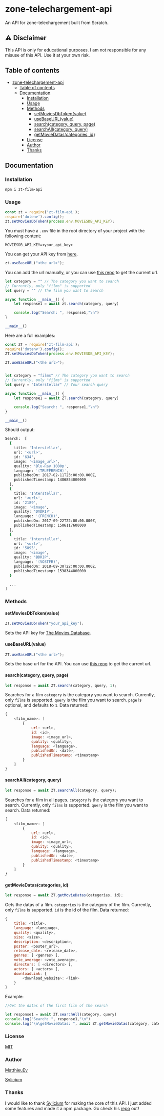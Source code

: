# zone-telechargement-api
An API for zone-telechargement built from Scratch.

## ⚠️ Disclaimer
This API is only for educational purposes. I am not responsible for any misuse of this API. Use it at your own risk.

## Table of contents
- [zone-telechargement-api](#zone-telechargement-api)
  - [Table of contents](#table-of-contents)
  - [Documentation](#documentation)
    - [Installation](#installation)
    - [Usage](#usage)
    - [Methods](#methods)
      - [setMoviesDbToken(value)](#setmoviesdbtokenvalue)
      - [useBaseURL(value)](#usebaseurlvalue)
      - [search(category, query, page)](#searchcategory-query-page)
      - [searchAll(category, query)](#searchallcategory-query)
      - [getMovieDatas(categories, id)](#getmoviedatascategories-id)
    - [License](#license)
    - [Author](#author)
    - [Thanks](#thanks)

## Documentation
### Installation
```bash
npm i zt-film-api
```

### Usage
```js
const zt = require('zt-film-api');
require('dotenv').config();
zt.setMoviesDbToken(process.env.MOVIESDB_API_KEY);
```

You must have a `.env` file in the root directory of your project with the following content:
```env
MOVIESDB_API_KEY=<your_api_key>
```
You can get your API key from [here](https://www.themoviedb.org/settings/api).

```js
zt.useBaseURL("<the url>");
```
You can add the url manually, or you can use [this repo](https://github.com/matthieuEv/Zt-url-api) to get the current url.

```js
let category = "" // The category you want to search
// Currently, only "films" is supported
let query = "" // The film you want to search

async function __main__() {
    let response1 = await zt.search(category, query)

    console.log("Search: ", response1,"\n")
}

__main__()
```

Here are a full examples:
```js
const ZT = require('zt-film-api');
require('dotenv').config();
ZT.setMoviesDbToken(process.env.MOVIESDB_API_KEY);

ZT.useBaseURL("<the url>");


let category = "films" // The category you want to search
// Currently, only "films" is supported
let query = "Interstellar" // Your search query

async function __main__() {
    let response1 = await ZT.search(category, query)

    console.log("Search: ", response1,"\n")
}

__main__()
```
Should output:
```bash
Search:  [
  {
    title: 'Interstellar',
    url: '<url>',
    id: '634',
    image: '<image_url>',
    quality: 'Blu-Ray 1080p',
    language: '(TRUEFRENCH)',
    publishedOn: 2017-02-11T23:00:00.000Z,
    publishedTimestamp: 1486854000000
  },
  {
    title: 'Interstellar',
    url: '<url>',
    id: '2189',
    image: '<image',
    quality: 'DVDRIP',
    language: '(FRENCH)',
    publishedOn: 2017-09-22T22:00:00.000Z,
    publishedTimestamp: 1506117600000
  },
  {
    title: 'Interstellar',
    url: '<url>',
    id: '5895',
    image: '<image',
    quality: 'BDRIP',
    language: '(VOSTFR)',
    publishedOn: 2018-09-30T22:00:00.000Z,
    publishedTimestamp: 1538344800000
  }

  ...
]
```

### Methods
#### setMoviesDbToken(value)
```js
ZT.setMoviesDbToken("your_api_key");
```
Sets the API key for [The Movies Database](https://www.themoviedb.org/).

#### useBaseURL(value)
```js
ZT.useBaseURL("<the url>");
```
Sets the base url for the API. You can use [this repo](https://github.com/matthieuEv/Zt-url-api) to get the current url.

#### search(category, query, page)
```js
let response = await ZT.search(category, query, 1);
```
Searches for a film
`category` is the category you want to search. Currently, only `films` is supported.
`query` is the film you want to search.
`page` is optional, and defaults to `1`.
Data returned:
```js
{
    <film_name>: [
        {
            url: <url>,
            id: <id>,
            image: <image_url>,
            quality: <quality>,
            language: <language>,
            publishedOn: <date>,
            publishedTimestamp: <timestamp>
        }
    ]
}
```

#### searchAll(category, query)
```js
let response = await ZT.searchAll(category, query);
```
Searches for a film in all pages.
`category` is the category you want to search. Currently, only `films` is supported.
`query` is the film you want to search.
Data returned:
```js
{
    <film_name>: [
        {
            url: <url>,
            id: <id>,
            image: <image_url>,
            quality: <quality>,
            language: <language>,
            publishedOn: <date>,
            publishedTimestamp: <timestamp>
        }
    ]
}
```

#### getMovieDatas(categories, id)
```js
let response = await ZT.getMovieDatas(categories, id);
```
Gets the datas of a film.
`categories` is the category of the film. Currently, only `films` is supported.
`id` is the id of the film.
Data returned:
```js
{
    title: <title>,
    language: <language>,
    quality: <quality>,
    size: <size>,
    description: <description>,
    poster: <poster_url>,
    release_date: <release_date>,
    genres: [ <genres> ],
    vote_average: <vote_average>,
    directors: [ <directors> ],
    actors: [ <actors> ],
    downloadLink: {
        <download_website>: <link>
    }
}
```
Example:
```js
//Get the datas of the first film of the search

let response1 = await ZT.searchAll(category, query)
console.log("Search: ", response1,"\n")
console.log("\n\getMovieDatas: ", await ZT.getMovieDatas(category, category, response1[0].id),"\n")
```

### License
[MIT](https://github.com/matthieuEv/zone-telechargement-api/blob/main/LICENSE)

### Author
[MatthieuEv](https://github.com/matthieuEv)

[Sylicium](https://github.com/Sylicium)

### Thanks
I would like to thank [Sylicium](https://github.com/Sylicium) for making the core of this API. I just added some features and made it a npm package. Go check his [repo](https://github.com/Sylicium/zone-telechargement-api) out!
